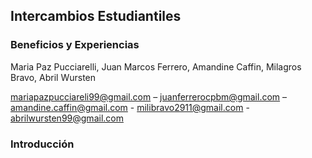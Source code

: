   ## Intercambios Estudiantiles
  ### Beneficios y Experiencias
  Maria Paz Pucciarelli, Juan Marcos Ferrero, Amandine Caffin, Milagros Bravo, Abril Wursten
  
  <mariapazpucciareli99@gmail.com> – <juanferrerocpbm@gmail.com> – <amandine.caffin@gmail.com> - <milibravo2911@gmail.com> - <abrilwursten99@gmail.com> 
  ### Introducción
